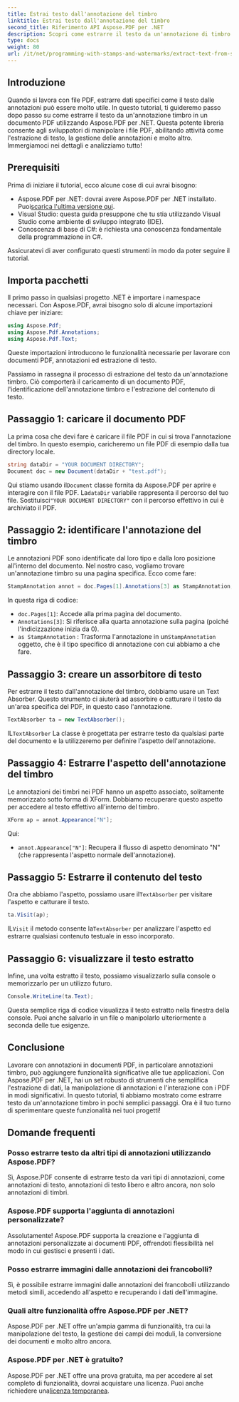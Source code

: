 ```yaml
---
title: Estrai testo dall'annotazione del timbro
linktitle: Estrai testo dall'annotazione del timbro
second_title: Riferimento API Aspose.PDF per .NET
description: Scopri come estrarre il testo da un'annotazione di timbro in un PDF utilizzando Aspose.PDF per .NET con questo tutorial dettagliato, corredato da un esempio di codice.
type: docs
weight: 80
url: /it/net/programming-with-stamps-and-watermarks/extract-text-from-stamp-annotation/
---
```

## Introduzione

Quando si lavora con file PDF, estrarre dati specifici come il testo dalle annotazioni può essere molto utile. In questo tutorial, ti guideremo passo dopo passo su come estrarre il testo da un'annotazione timbro in un documento PDF utilizzando Aspose.PDF per .NET. Questa potente libreria consente agli sviluppatori di manipolare i file PDF, abilitando attività come l'estrazione di testo, la gestione delle annotazioni e molto altro. Immergiamoci nei dettagli e analizziamo tutto!

## Prerequisiti

Prima di iniziare il tutorial, ecco alcune cose di cui avrai bisogno:

-  Aspose.PDF per .NET: dovrai avere Aspose.PDF per .NET installato. Puoi[scarica l'ultima versione qui](https://releases.aspose.com/pdf/net/).
- Visual Studio: questa guida presuppone che tu stia utilizzando Visual Studio come ambiente di sviluppo integrato (IDE).
- Conoscenza di base di C#: è richiesta una conoscenza fondamentale della programmazione in C#.

Assicuratevi di aver configurato questi strumenti in modo da poter seguire il tutorial.

## Importa pacchetti

Il primo passo in qualsiasi progetto .NET è importare i namespace necessari. Con Aspose.PDF, avrai bisogno solo di alcune importazioni chiave per iniziare:

```csharp
using Aspose.Pdf;
using Aspose.Pdf.Annotations;
using Aspose.Pdf.Text;
```

Queste importazioni introducono le funzionalità necessarie per lavorare con documenti PDF, annotazioni ed estrazione di testo.

Passiamo in rassegna il processo di estrazione del testo da un'annotazione timbro. Ciò comporterà il caricamento di un documento PDF, l'identificazione dell'annotazione timbro e l'estrazione del contenuto di testo.

## Passaggio 1: caricare il documento PDF

La prima cosa che devi fare è caricare il file PDF in cui si trova l'annotazione del timbro. In questo esempio, caricheremo un file PDF di esempio dalla tua directory locale.

```csharp
string dataDir = "YOUR DOCUMENT DIRECTORY";
Document doc = new Document(dataDir + "test.pdf");
```

 Qui stiamo usando il`Document` classe fornita da Aspose.PDF per aprire e interagire con il file PDF. La`dataDir` variabile rappresenta il percorso del tuo file. Sostituisci`"YOUR DOCUMENT DIRECTORY"` con il percorso effettivo in cui è archiviato il PDF.

## Passaggio 2: identificare l'annotazione del timbro

Le annotazioni PDF sono identificate dal loro tipo e dalla loro posizione all'interno del documento. Nel nostro caso, vogliamo trovare un'annotazione timbro su una pagina specifica. Ecco come fare:

```csharp
StampAnnotation annot = doc.Pages[1].Annotations[3] as StampAnnotation;
```

In questa riga di codice:
- `doc.Pages[1]`: Accede alla prima pagina del documento.
- `Annotations[3]`: Si riferisce alla quarta annotazione sulla pagina (poiché l'indicizzazione inizia da 0).
- `as StampAnnotation` : Trasforma l'annotazione in un`StampAnnotation` oggetto, che è il tipo specifico di annotazione con cui abbiamo a che fare.

## Passaggio 3: creare un assorbitore di testo

Per estrarre il testo dall'annotazione del timbro, dobbiamo usare un Text Absorber. Questo strumento ci aiuterà ad assorbire o catturare il testo da un'area specifica del PDF, in questo caso l'annotazione.

```csharp
TextAbsorber ta = new TextAbsorber();
```

 IL`TextAbsorber` La classe è progettata per estrarre testo da qualsiasi parte del documento e la utilizzeremo per definire l'aspetto dell'annotazione.

## Passaggio 4: Estrarre l'aspetto dell'annotazione del timbro

Le annotazioni dei timbri nei PDF hanno un aspetto associato, solitamente memorizzato sotto forma di XForm. Dobbiamo recuperare questo aspetto per accedere al testo effettivo all'interno del timbro.

```csharp
XForm ap = annot.Appearance["N"];
```

Qui:
- `annot.Appearance["N"]`: Recupera il flusso di aspetto denominato "N" (che rappresenta l'aspetto normale dell'annotazione).

## Passaggio 5: Estrarre il contenuto del testo

 Ora che abbiamo l'aspetto, possiamo usare il`TextAbsorber` per visitare l'aspetto e catturare il testo.

```csharp
ta.Visit(ap);
```

 IL`Visit` il metodo consente la`TextAbsorber` per analizzare l'aspetto ed estrarre qualsiasi contenuto testuale in esso incorporato.

## Passaggio 6: visualizzare il testo estratto

Infine, una volta estratto il testo, possiamo visualizzarlo sulla console o memorizzarlo per un utilizzo futuro.

```csharp
Console.WriteLine(ta.Text);
```

Questa semplice riga di codice visualizza il testo estratto nella finestra della console. Puoi anche salvarlo in un file o manipolarlo ulteriormente a seconda delle tue esigenze.

## Conclusione

Lavorare con annotazioni in documenti PDF, in particolare annotazioni timbro, può aggiungere funzionalità significative alle tue applicazioni. Con Aspose.PDF per .NET, hai un set robusto di strumenti che semplifica l'estrazione di dati, la manipolazione di annotazioni e l'interazione con i PDF in modi significativi. In questo tutorial, ti abbiamo mostrato come estrarre testo da un'annotazione timbro in pochi semplici passaggi. Ora è il tuo turno di sperimentare queste funzionalità nei tuoi progetti!

## Domande frequenti

### Posso estrarre testo da altri tipi di annotazioni utilizzando Aspose.PDF?  
Sì, Aspose.PDF consente di estrarre testo da vari tipi di annotazioni, come annotazioni di testo, annotazioni di testo libero e altro ancora, non solo annotazioni di timbri.

### Aspose.PDF supporta l'aggiunta di annotazioni personalizzate?  
Assolutamente! Aspose.PDF supporta la creazione e l'aggiunta di annotazioni personalizzate ai documenti PDF, offrendoti flessibilità nel modo in cui gestisci e presenti i dati.

### Posso estrarre immagini dalle annotazioni dei francobolli?  
Sì, è possibile estrarre immagini dalle annotazioni dei francobolli utilizzando metodi simili, accedendo all'aspetto e recuperando i dati dell'immagine.

### Quali altre funzionalità offre Aspose.PDF per .NET?  
Aspose.PDF per .NET offre un'ampia gamma di funzionalità, tra cui la manipolazione del testo, la gestione dei campi dei moduli, la conversione dei documenti e molto altro ancora.

### Aspose.PDF per .NET è gratuito?  
 Aspose.PDF per .NET offre una prova gratuita, ma per accedere al set completo di funzionalità, dovrai acquistare una licenza. Puoi anche richiedere una[licenza temporanea](https://purchase.aspose.com/temporary-license/).